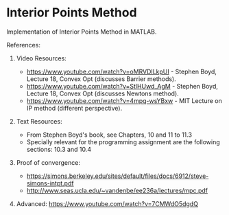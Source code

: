 # Interior Points Method
Implementation of Interior Points Method in MATLAB.

References:
1. Video Resources:
	* https://www.youtube.com/watch?v=oMRVDILkpUI - Stephen Boyd, Lecture 18, Convex Opt (discusses Barrier methods).
	* https://www.youtube.com/watch?v=StlHUwd_AgM - Stephen Boyd, Lecture 18, Convex Opt (discusses Newtons method).
	* https://www.youtube.com/watch?v=4mpq-wsYBxw - MIT Lecture on IP method (different perspective).

2. Text Resources:
	* From Stephen Boyd's book, see Chapters, 10 and 11 to 11.3
	* Specially relevant for the programming assignment are the following sections: 10.3 and 10.4

3. Proof of convergence:
	* https://simons.berkeley.edu/sites/default/files/docs/6912/steve-simons-intpt.pdf
	* http://www.seas.ucla.edu/~vandenbe/ee236a/lectures/mpc.pdf

4. Advanced: https://www.youtube.com/watch?v=7CMWdO5dgdQ
